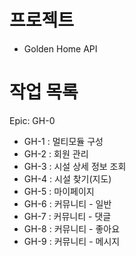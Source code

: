 # 프로젝트
- Golden Home API

# 작업 목록

Epic: GH-0
- GH-1 : 멀티모듈 구성
- GH-2 : 회원 관리
- GH-3 : 시설 상세 정보 조회
- GH-4 : 시설 찾기(지도)
- GH-5 : 마이페이지
- GH-6 : 커뮤니티 - 일반
- GH-7 : 커뮤니티 - 댓글
- GH-8 : 커뮤니티 - 좋아요
- GH-9 : 커뮤니티 - 메시지